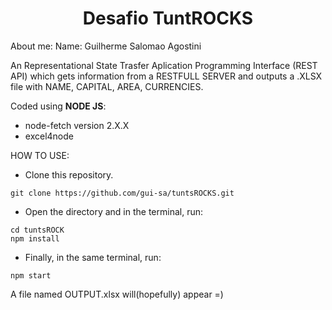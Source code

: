 <h1 align="center"> Desafio TuntROCKS </h1>

About me:
Name: Guilherme Salomao Agostini


An Representational State Trasfer Aplication Programming Interface (REST API) which gets information from a RESTFULL SERVER and outputs a .XLSX file with NAME, CAPITAL, AREA, CURRENCIES.

Coded using **NODE JS**:
- node-fetch version 2.X.X
- excel4node


HOW TO USE:
- Clone this repository.
```
git clone https://github.com/gui-sa/tuntsROCKS.git
```
- Open the directory and in the terminal, run:
```
cd tuntsROCK
npm install

```
- Finally, in the same terminal, run:
```
npm start

```

A file named OUTPUT.xlsx will(hopefully) appear =)
